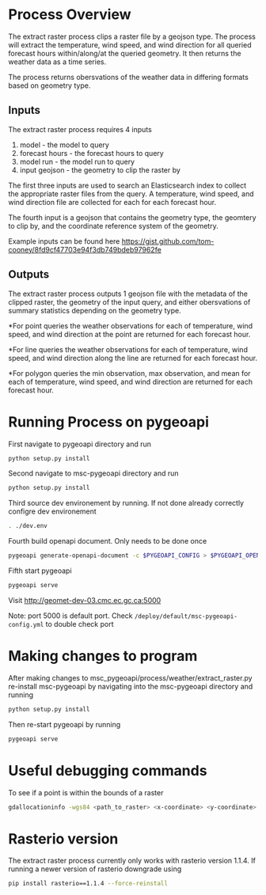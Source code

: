 # Process Overview

The extract raster process clips a raster file by a geojson type. The process will extract the temperature, wind speed, and wind direction for all queried forecast hours within/along/at the queried geometry. It then returns the weather data as a time series.

The process returns obersvations of the weather data in differing formats based on geometry type.

## Inputs

The extract raster process requires 4 inputs
1. model - the model to query
2. forecast hours - the forecast hours to query
3. model run - the model run to query
4. input geojson - the geometry to clip the raster by

The first three inputs are used to search an Elasticsearch index to collect the appropriate raster files from the query. A temperature, wind speed, and wind direction file are collected for each for each forecast hour.

The fourth input is a geojson that contains the geometry type, the geomtery to clip by, and the coordinate reference system of the geometry.

Example inputs can be found here
https://gist.github.com/tom-cooney/8fd9cf47703e94f3db749bdeb97962fe

## Outputs

The extract raster process outputs 1 geojson file with the metadata of the clipped raster, the geometry of the input query, and either obersvations of summary statistics depending on the geometry type.

*For point queries the weather observations for each of temperature, wind speed, and wind direction at the point are returned for each forecast hour.

*For line queries the weather observations for each of temperature, wind speed, and wind direction along the line are returned for each forecast hour.

*For polygon queries the min observation, max observation, and mean for each of temperature, wind speed, and wind direction are returned for each forecast hour.

# Running Process on pygeoapi

First navigate to pygeoapi directory and run
```bash
python setup.py install
```

Second navigate to msc-pygeoapi directory and run
```bash
python setup.py install
```

Third source dev environement by running. If not done already correctly configre dev environement
```bash
. ./dev.env
```

Fourth build openapi document. Only needs to be done once
```bash
pygeoapi generate-openapi-document -c $PYGEOAPI_CONFIG > $PYGEOAPI_OPENAPI
```

Fifth start pygeoapi
```bash
pygeoapi serve
```
Visit http://geomet-dev-03.cmc.ec.gc.ca:5000

Note: port 5000 is default port. Check `/deploy/default/msc-pygeoapi-config.yml` to double check port

# Making changes to program

After making changes to msc_pygeoapi/process/weather/extract_raster.py re-install msc-pygeoapi by navigating into the msc-pygeoapi directory and running
```bash
python setup.py install
```
Then re-start pygeoapi by running
```bash
pygeoapi serve
```

# Useful debugging commands

To see if a point is within the bounds of a raster
```bash
gdallocationinfo -wgs84 <path_to_raster> <x-coordinate> <y-coordinate>
```

# Rasterio version
The extract raster process currently only works with rasterio version 1.1.4. If running a newer version of rasterio downgrade using
```bash
pip install rasterio==1.1.4 --force-reinstall
```
